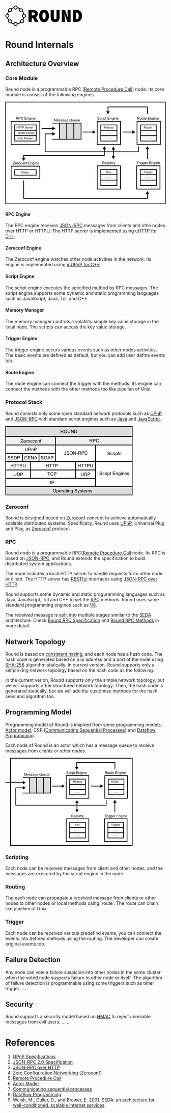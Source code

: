 ![round_logo](./img/round_logo.png)

# Round Internals

## Architecture Overview

### Core Module

Round node is a programmable RPC ([Remote Procedure Call](http://en.wikipedia.org/wiki/Remote_procedure_call)) node. Its core module is consist of the following engines.

![Core Module](./img/round_core_module.png)

#### RPC Engine

The RPC engine receives [JSON-RPC][json-rpc] messages from clients and othe nodes over HTTP or HTTPU. The HTTP server is implemented using [uHTTP for C++][uhttp].

#### Zeroconf Engine

The Zeroconf engine watches other node activities in the network. Its engine is implemented using [mUPnP for C++][mupnp].

#### Script Engine

The script engine executes the specified method by RPC messages. The script engine supports some dynamic and static programming languages such as JavaScript, Java, Tcl, and C++.

#### Memory Manager

The memory manager controls a volatility simple key value storage in the local node. The scripts can access the key value storage.

#### Trigger Engine

The trigger engine occurs various events such as other nodes activities. The basic events are defined as default, but you can add user define events too.

#### Route Engine

The route engine can connect the trigger with the methods. Its engine can connect the methods with the other methods too like pipelien of Unix.

### Protocol Stack

Round consists only some open standard network protocols such as [UPnP][upnp-spec] and [JSON-RPC][json-rpc] with standard script engines such as [Java][java] and [JavaScript][js-v8].

![round_protocol](./img/round_protocol.png)

### Zeroconf

Round is designed based on [Zeroconf][zero-conf] concept to achieve automatically scalable distributed systems. Specifically, Round uses [UPnP][upnp-spec], Universal Plug and Play, as [Zeroconf][zero-conf] protocol.

### RPC

Round node is a programmable RPC([Remote Procedure Call][rpc] node. Its RPC is based on [JSON-RPC][json-rpc], and Round extends the specification to build distributed system applications.

  The node includes a local HTTP server to handle requests form other node or client. The HTTP server has [RESTful](http://en.wikipedia.org/wiki/Representational_state_transfer) interfaces using [JSON-RPC over HTTP][json-rpc-http].

Round supports some dynamic and static proguramming languages such as Java, JavaScript, Tcl and C++ to set the [RPC][rpc] methods.
Round uses same standard programming engines such as [V8][js-v8].

The received message is split into multiple stages similar to the [SEDA][seda] architecture. Check [Round RPC Specification](./round_rpc.md) and [Round RPC Methods](./round_rpc_methods.md) in more detail.

## Network Topology

Round is based on [consistent hasing](http://en.wikipedia.org/wiki/Consistent_hashing), and each node has a hash code. The hash code is generated based on a ip address and a port of the node using [SHA-256](http://en.wikipedia.org/wiki/SHA-2) algorithm statically. In current version, Round supports only a simple ring network topology based on the hash code as the following.

In the current verion, Round supports only the simple network topology, but we will supports other structured network topology. Then, the hash code is generated statically, but we will add the customize methods for the hash seed and algorithm too.

## Programming Model

Programming model of Round is inspired from some programming models, [Actor model][actor-model], CSP ([Communicating Sequential Processes][csp]) and [Dataflow Programming][df-prog].

Each node of Round is an actor which has a message queue to receive messages from clients or other nodes.

![Round Programming Model](img/round_programming_model.png)

### Scripting

Each node can be received messages from client and other nodes, and the messages are executed by the script engine in the node.

### Routing

The each node can propagate a received message from clients or other nodes to other nodes or local methods using 'route'. The route can chain like pipelien of Unix.

### Trigger

Each node can be received various predefind events, you can connect the events into defined methods using the routing. The developer can create original events too.

## Failure Detection

Any node can vote a failure suspicion into other nodes in the same cluster when the voted node suspects failure to other node or itself. The algorithm of failure detection is programmable using some triggers such as timer trigger. .....

## Security

Round supports a security model based on [HMAC](https://tools.ietf.org/html/rfc2104) to reject unreliable messages from evil users. ......

# References

1. [UPnP Specifications][upnp-spec]
1. [JSON-RPC 2.0 Specification][json-rpc]
1. [JSON-RPC over HTTP][json-rpc-http]
1. [Zero Configuration Networking (Zeroconf)][zero-conf]
1. [Remote Procedure Call][rpc]
1. [Actor Model][actor-model]
1. [Communicating sequential processes][csp]
1. [Dataflow Programming][df-prog]
1. [Welsh, M., Culler, D., and Brewer, E. 2001. SEDA: an architecture for well-conditioned, scalable internet services][seda].

[upnp-spec]: http://upnp.org/sdcps-and-certification/standards/
[json-rpc]: http://www.jsonrpc.org/specification
[json-rpc-http]: http://jsonrpc.org/historical/json-rpc-over-http.html
[java]: https://java.com/
[js-spec]: http://www.ecma-international.org/publications/standards/Ecma-262.htm
[js-v8]: https://developers.google.com/v8/
[zero-conf]: http://www.zeroconf.org/
[rpc]: http://en.wikipedia.org/wiki/Remote_procedure_call
[seda]: http://dl.acm.org/citation.cfm?id=502057
[actor-model]: http://en.wikipedia.org/wiki/Actor_model
[csp]: http://en.wikipedia.org/wiki/Communicating_sequential_processes
[df-prog]: http://en.wikipedia.org/wiki/Dataflow_programming
[mupnp]: http://www.cybergarage.org/do/view/Main/CyberLinkForCC
[uhttp]: http://www.cybergarage.org/do/view/Main/HttpEngineForCC
[usql]: http://www.cybergarage.org/do/view/Main/SqlEngineForCC
